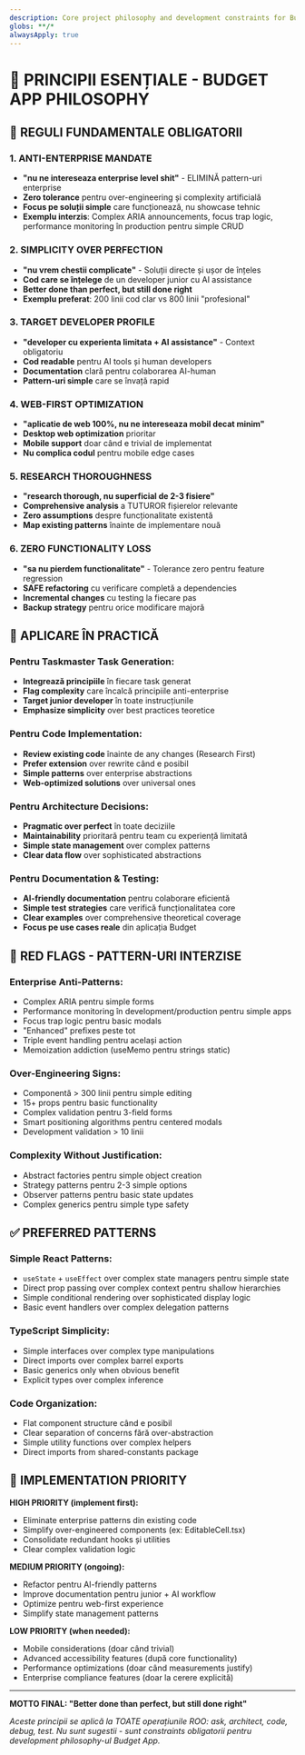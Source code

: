 ```yaml
---
description: Core project philosophy and development constraints for Budget App development
globs: **/*
alwaysApply: true
---
```


# 🎯 PRINCIPII ESENȚIALE - BUDGET APP PHILOSOPHY

## **🚨 REGULI FUNDAMENTALE OBLIGATORII**

### **1. ANTI-ENTERPRISE MANDATE**
- **"nu ne intereseaza enterprise level shit"** - ELIMINĂ pattern-uri enterprise
- **Zero tolerance** pentru over-engineering și complexity artificială
- **Focus pe soluții simple** care funcționează, nu showcase tehnic
- **Exemplu interzis**: Complex ARIA announcements, focus trap logic, performance monitoring în production pentru simple CRUD

### **2. SIMPLICITY OVER PERFECTION**
- **"nu vrem chestii complicate"** - Soluții directe și ușor de înțeles
- **Cod care se înțelege** de un developer junior cu AI assistance
- **Better done than perfect, but still done right**
- **Exemplu preferat**: 200 linii cod clar vs 800 linii "profesional"

### **3. TARGET DEVELOPER PROFILE**
- **"developer cu experienta limitata + AI assistance"** - Context obligatoriu
- **Cod readable** pentru AI tools și human developers  
- **Documentation** clară pentru colaborarea AI-human
- **Pattern-uri simple** care se învață rapid

### **4. WEB-FIRST OPTIMIZATION**
- **"aplicatie de web 100%, nu ne intereseaza mobil decat minim"**
- **Desktop web optimization** prioritar
- **Mobile support** doar când e trivial de implementat
- **Nu complica codul** pentru mobile edge cases

### **5. RESEARCH THOROUGHNESS**
- **"research thorough, nu superficial de 2-3 fisiere"**
- **Comprehensive analysis** a TUTUROR fișierelor relevante
- **Zero assumptions** despre funcționalitate existentă
- **Map existing patterns** înainte de implementare nouă

### **6. ZERO FUNCTIONALITY LOSS**
- **"sa nu pierdem functionalitate"** - Tolerance zero pentru feature regression
- **SAFE refactoring** cu verificare completă a dependencies
- **Incremental changes** cu testing la fiecare pas
- **Backup strategy** pentru orice modificare majoră

## **🎯 APLICARE ÎN PRACTICĂ**

### **Pentru Taskmaster Task Generation:**
- **Integrează principiile** în fiecare task generat
- **Flag complexity** care încalcă principiile anti-enterprise  
- **Target junior developer** în toate instrucțiunile
- **Emphasize simplicity** over best practices teoretice

### **Pentru Code Implementation:**
- **Review existing code** înainte de any changes (Research First)
- **Prefer extension** over rewrite când e posibil
- **Simple patterns** over enterprise abstractions
- **Web-optimized solutions** over universal ones

### **Pentru Architecture Decisions:**
- **Pragmatic over perfect** în toate deciziile
- **Maintainability** prioritară pentru team cu experiență limitată
- **Simple state management** over complex patterns
- **Clear data flow** over sophisticated abstractions

### **Pentru Documentation & Testing:**
- **AI-friendly documentation** pentru colaborare eficientă
- **Simple test strategies** care verifică funcționalitatea core
- **Clear examples** over comprehensive theoretical coverage
- **Focus pe use cases reale** din aplicația Budget

## **🚫 RED FLAGS - PATTERN-URI INTERZISE**

### **Enterprise Anti-Patterns:**
- Complex ARIA pentru simple forms
- Performance monitoring în development/production pentru simple apps
- Focus trap logic pentru basic modals  
- "Enhanced" prefixes peste tot
- Triple event handling pentru același action
- Memoization addiction (useMemo pentru strings static)

### **Over-Engineering Signs:**
- Componentă > 300 linii pentru simple editing
- 15+ props pentru basic functionality
- Complex validation pentru 3-field forms
- Smart positioning algorithms pentru centered modals
- Development validation > 10 linii

### **Complexity Without Justification:**
- Abstract factories pentru simple object creation
- Strategy patterns pentru 2-3 simple options
- Observer patterns pentru basic state updates
- Complex generics pentru simple type safety

## **✅ PREFERRED PATTERNS**

### **Simple React Patterns:**
- `useState` + `useEffect` over complex state managers pentru simple state
- Direct prop passing over complex context pentru shallow hierarchies  
- Simple conditional rendering over sophisticated display logic
- Basic event handlers over complex delegation patterns

### **TypeScript Simplicity:**
- Simple interfaces over complex type manipulations
- Direct imports over complex barrel exports
- Basic generics only when obvious benefit
- Explicit types over complex inference

### **Code Organization:**
- Flat component structure când e posibil
- Clear separation of concerns fără over-abstraction
- Simple utility functions over complex helpers
- Direct imports from shared-constants package

## **🎯 IMPLEMENTATION PRIORITY**

**HIGH PRIORITY (implement first):**
- Eliminate enterprise patterns din existing code
- Simplify over-engineered components (ex: EditableCell.tsx)
- Consolidate redundant hooks și utilities
- Clear complex validation logic

**MEDIUM PRIORITY (ongoing):**
- Refactor pentru AI-friendly patterns
- Improve documentation pentru junior + AI workflow
- Optimize pentru web-first experience
- Simplify state management patterns

**LOW PRIORITY (when needed):**
- Mobile considerations (doar când trivial)
- Advanced accessibility features (după core functionality)
- Performance optimizations (doar când measurements justify)
- Enterprise compliance features (doar la cerere explicită)

---

**MOTTO FINAL: "Better done than perfect, but still done right"**

*Aceste principii se aplică la TOATE operațiunile ROO: ask, architect, code, debug, test. Nu sunt sugestii - sunt constraints obligatorii pentru development philosophy-ul Budget App.* 